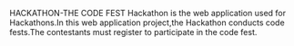 HACKATHON-THE CODE FEST
Hackathon is the web application used for Hackathons.In this web application project,the Hackathon conducts code fests.The contestants must register to participate in the code fest.
